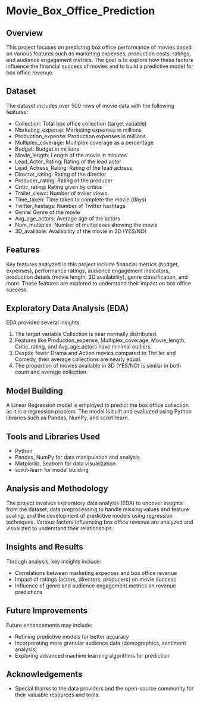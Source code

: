 # Movie_Box_Office_Prediction

## Overview 
This project focuses on predicting box office performance of movies based on various features such as marketing expenses, production costs, ratings, and audience engagement metrics. The goal is to explore how these factors influence the financial success of movies and to build a predictive model for box office revenue. 

## Dataset 
The dataset includes over 500 rows of movie data with the following features: 
- Collection: Total box office collection (target variable) 
- Marketing_expense: Marketing expenses in millions 
- Production_expense: Production expenses in millions 
- Multiplex_coverage: Multiplex coverage as a percentage 
- Budget: Budget in millions 
- Movie_length: Length of the movie in minutes 
- Lead_Actor_Rating: Rating of the lead actor 
- Lead_Actress_Rating: Rating of the lead actress 
- Director_rating: Rating of the director 
- Producer_rating: Rating of the producer 
- Critic_rating: Rating given by critics 
- Trailer_views: Number of trailer views 
- Time_taken: Time taken to complete the movie (days) 
- Twitter_hastags: Number of Twitter hashtags 
- Genre: Genre of the movie 
- Avg_age_actors: Average age of the actors 
- Num_multiplex: Number of multiplexes showing the movie 
- 3D_available: Availability of the movie in 3D (YES/NO) 

## Features 
Key features analyzed in this project include financial metrics (budget, expenses), performance ratings, audience engagement indicators, production details (movie length, 3D availability), genre classification, and more. These features are explored to understand their impact on box office success. 

## Exploratory Data Analysis (EDA) 
EDA provided several insights: 
1. The target variable Collection is near normally distributed. 
2. Features like Production_expense, Multiplex_coverage, Movie_length, Critic_rating, and Avg_age_actors have minimal outliers. 
3. Despite fewer Drama and Action movies compared to Thriller and Comedy, their average collections are nearly equal. 
4. The proportion of movies available in 3D (YES/NO) is similar in both count and average collection. 

## Model Building 
A Linear Regression model is employed to predict the box office collection as it is a regression problem. The model is built and evaluated using Python libraries such as Pandas, NumPy, and scikit-learn. 

## Tools and Libraries Used 
- Python
- Pandas, NumPy for data manipulation and analysis
- Matplotlib, Seaborn for data visualization
- scikit-learn for model building 

## Analysis and Methodology 
The project involves exploratory data analysis (EDA) to uncover insights from the dataset, data preprocessing to handle missing values and feature scaling, and the development of predictive models using regression techniques. Various factors influencing box office revenue are analyzed and visualized to understand their relationships. 

## Insights and Results 
Through analysis, key insights include: 
- Correlations between marketing expenses and box office revenue 
- Impact of ratings (actors, directors, producers) on movie success 
- Influence of genre and audience engagement metrics on revenue predictions 
 
## Future Improvements 
Future enhancements may include: 
- Refining predictive models for better accuracy 
- Incorporating more granular audience data (demographics, sentiment analysis) 
- Exploring advanced machine learning algorithms for prediction 

## Acknowledgements 
- Special thanks to the data providers and the open-source community for their valuable resources and tools. 
